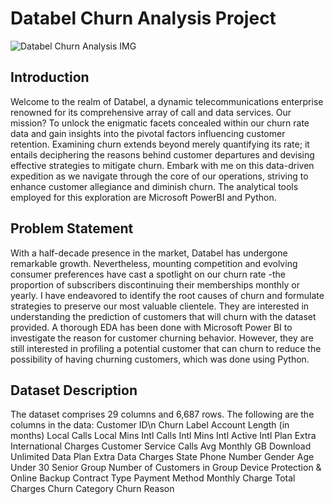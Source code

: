 # Databel Churn Analysis Project
![Databel Churn Analysis IMG](https://github.com/Temitope-Omotosho/databel-analysis/assets/63404084/576ad9c1-ffd9-4f22-a746-4ab57832eb95)

## Introduction

Welcome to the realm of Databel, a dynamic telecommunications enterprise renowned for its comprehensive array of call and data services. Our mission? To unlock the enigmatic facets concealed within our churn rate data and gain insights into the pivotal factors influencing customer retention. Examining churn extends beyond merely quantifying its rate; it entails deciphering the reasons behind customer departures and devising effective strategies to mitigate churn. Embark with me on this data-driven expedition as we navigate through the core of our operations, striving to enhance customer allegiance and diminish churn. The analytical tools employed for this exploration are Microsoft PowerBI and Python.

## Problem Statement
With a half-decade presence in the market, Databel has undergone remarkable growth. Nevertheless, mounting competition and evolving consumer preferences have cast a spotlight on our churn rate -the proportion of subscribers discontinuing their memberships monthly or yearly. I have endeavored to identify the root causes of churn and formulate strategies to preserve our most valuable clientele.
They are interested in understanding the prediction of customers that will churn with the dataset provided. A thorough EDA has been done with Microsoft Power BI to investigate the reason for customer churning behavior. However, they are still interested in profiling a potential customer that can churn to reduce the possibility of having churning customers, which was done using Python. 

## Dataset Description
The dataset comprises 29 columns and 6,687 rows. The following are the columns in the data:
Customer ID\n
Churn Label
Account Length (in months)
Local Calls
Local Mins
Intl Calls
Intl Mins
Intl Active
Intl Plan
Extra International Charges
Customer Service Calls
Avg Monthly GB Download
Unlimited Data Plan
Extra Data Charges
State
Phone Number
Gender
Age
Under 30
Senior
Group
Number of Customers in Group
Device Protection & Online Backup
Contract Type
Payment Method
Monthly Charge
Total Charges
Churn Category
Churn Reason




